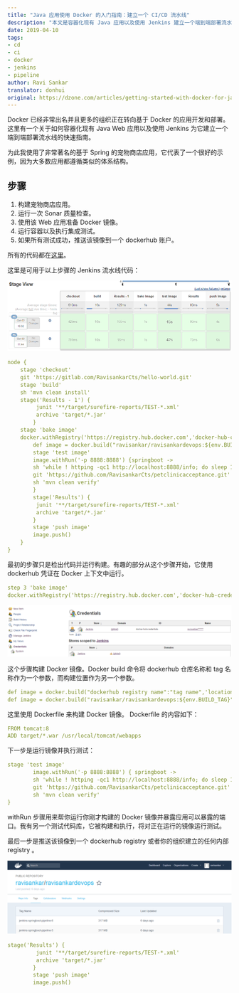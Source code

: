 ```yaml
---
title: "Java 应用使用 Docker 的入门指南：建立一个 CI/CD 流水线"
description: "本文是容器化现有 Java 应用以及使用 Jenkins 建立一个端到端部署流水线的指南"
date: 2019-04-10
tags:
- cd
- ci
- docker
- jenkins
- pipeline
author: Ravi Sankar
translator: donhui
original: https://dzone.com/articles/getting-started-with-docker-for-java-applications
---
```


Docker 已经非常出名并且更多的组织正在转向基于 Docker 的应用开发和部署。这里有一个关于如何容器化现有 Java Web 应用以及使用 Jenkins 为它建立一个端到端部署流水线的快速指南。

为此我使用了非常著名的基于 Spring 的宠物商店应用，它代表了一个很好的示例，因为大多数应用都遵循类似的体系结构。

## 步骤
1. 构建宠物商店应用。
2. 运行一次 Sonar 质量检查。
3. 使用该 Web 应用准备 Docker 镜像。
4. 运行容器以及执行集成测试。
5. 如果所有测试成功，推送该镜像到一个 dockerhub 账户。

所有的代码都在[这里](https://github.com/RavisankarCts/spring-framework-petclinic.git)。

这里是可用于以上步骤的 Jenkins 流水线代码：

![pipeline.png](./2019-04-10-getting-started-with-docker-for-java-applications/pipeline.png)

```yaml
node {
    stage 'checkout'
    git 'https://gitlab.com/RavisankarCts/hello-world.git'
    stage 'build'
    sh 'mvn clean install'
    stage('Results - 1') {
         junit '**/target/surefire-reports/TEST-*.xml'
         archive 'target/*.jar'
        }
    stage 'bake image'
    docker.withRegistry('https://registry.hub.docker.com','docker-hub-credentials') {
        def image = docker.build("ravisankar/ravisankardevops:${env.BUILD_TAG}",'.')
        stage 'test image'
        image.withRun('-p 8888:8888') {springboot ->
        sh 'while ! httping -qc1 http://localhost:8888/info; do sleep 1; done'
        git 'https://github.com/RavisankarCts/petclinicacceptance.git'
        sh 'mvn clean verify'
        }
        stage('Results') {
         junit '**/target/surefire-reports/TEST-*.xml'
         archive 'target/*.jar'
        }
        stage 'push image'
        image.push()
    }
}
```

最初的步骤只是检出代码并运行构建。有趣的部分从这个步骤开始，它使用 dockerhub 凭证在 Docker 上下文中运行。

```yaml
step 3 'bake image'
docker.withRegistry('https://registry.hub.docker.com','docker-hub-credentials')
```

![docker-hub-credentials.png](./2019-04-10-getting-started-with-docker-for-java-applications/docker-hub-credentials.png)

这个步骤构建 Docker 镜像。Docker build 命令将 dockerhub 仓库名称和 tag 名称作为一个参数，而构建位置作为另一个参数。

```yaml
def image = docker.build("dockerhub registry name":"tag name",'location of docker file')
def image = docker.build("ravisankar/ravisankardevops:${env.BUILD_TAG}",'.')
```

这里使用 Dockerfile 来构建 Docker 镜像。 Dockerfile 的内容如下：

```yaml
FROM tomcat:8
ADD target/*.war /usr/local/tomcat/webapps
```

下一步是运行镜像并执行测试：

```yaml
stage 'test image'
        image.withRun('-p 8888:8888') { springboot ->
        sh 'while ! httping -qc1 http://localhost:8888/info; do sleep 1; done'
        git 'https://github.com/RavisankarCts/petclinicacceptance.git'
        sh 'mvn clean verify'
}
```

withRun 步骤用来帮你运行你刚才构建的 Docker 镜像并暴露应用可以暴露的端口。我有另一个测试代码库，它被构建和执行，将对正在运行的镜像运行测试。

最后一步是推送该镜像到一个 dockerhub registry 或者你的组织建立的任何内部 registry 。

![docker-hub.png](./2019-04-10-getting-started-with-docker-for-java-applications/docker-hub.png)

```yaml
stage('Results') {
         junit '**/target/surefire-reports/TEST-*.xml'
         archive 'target/*.jar'
        }
        stage 'push image'
        image.push()
```